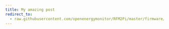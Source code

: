 ```yaml
---
title: My amazing post
redirect_to:
  - raw.githubusercontent.com/openenergymonitor/RFM2Pi/master/firmware/RF12_Demo_atmega328/RF12_Demo_atmega328.ino
---
```

